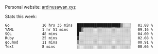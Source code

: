 Personal website: [ardinusawan.xyz](https://ardinusawan.xyz)

Stats this week:
<!--START_SECTION:waka-->

```text
Go               16 hrs 35 mins  ████████████████████▒░░░░   81.88 %
YAML             1 hr 51 mins    ██▒░░░░░░░░░░░░░░░░░░░░░░   09.16 %
SQL              48 mins         █░░░░░░░░░░░░░░░░░░░░░░░░   04.00 %
Ruby             25 mins         ▓░░░░░░░░░░░░░░░░░░░░░░░░   02.08 %
go.mod           11 mins         ▒░░░░░░░░░░░░░░░░░░░░░░░░   00.91 %
Text             8 mins          ░░░░░░░░░░░░░░░░░░░░░░░░░   00.66 %
```

<!--END_SECTION:waka-->
